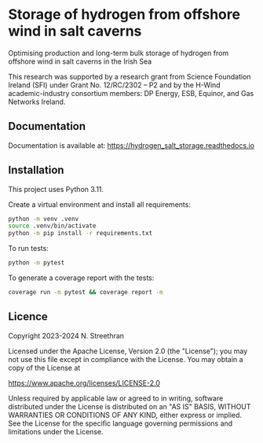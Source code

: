 # Storage of hydrogen from offshore wind in salt caverns

Optimising production and long-term bulk storage of hydrogen from offshore wind in salt caverns in the Irish Sea

This research was supported by a research grant from Science Foundation Ireland (SFI) under Grant No. 12/RC/2302 – P2 and by the H-Wind academic-industry consortium members: DP Energy, ESB, Equinor, and Gas Networks Ireland.

## Documentation

Documentation is available at: <https://hydrogen_salt_storage.readthedocs.io>

## Installation

This project uses Python 3.11.

Create a virtual environment and install all requirements:

```sh
python -m venv .venv
source .venv/bin/activate
python -m pip install -r requirements.txt
```

To run tests:

```sh
python -m pytest
```

To generate a coverage report with the tests:

```sh
coverage run -m pytest && coverage report -m
```

## Licence

Copyright 2023-2024 N. Streethran

Licensed under the Apache License, Version 2.0 (the "License"); you may not use this file except in compliance with the License. You may obtain a copy of the License at

<https://www.apache.org/licenses/LICENSE-2.0>

Unless required by applicable law or agreed to in writing, software distributed under the License is distributed on an "AS IS" BASIS, WITHOUT WARRANTIES OR CONDITIONS OF ANY KIND, either express or implied. See the License for the specific language governing permissions and limitations under the License.
